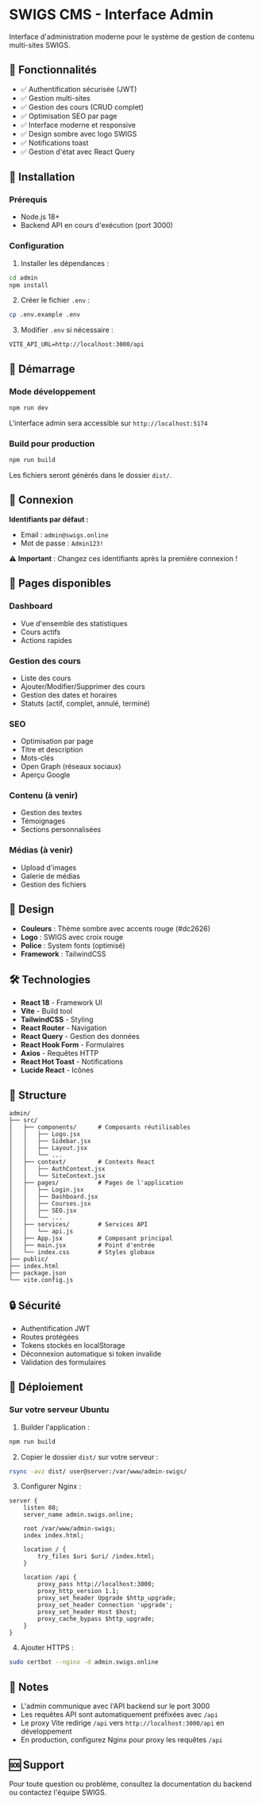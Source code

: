 # SWIGS CMS - Interface Admin

Interface d'administration moderne pour le système de gestion de contenu multi-sites SWIGS.

## 🎨 Fonctionnalités

- ✅ Authentification sécurisée (JWT)
- ✅ Gestion multi-sites
- ✅ Gestion des cours (CRUD complet)
- ✅ Optimisation SEO par page
- ✅ Interface moderne et responsive
- ✅ Design sombre avec logo SWIGS
- ✅ Notifications toast
- ✅ Gestion d'état avec React Query

## 🚀 Installation

### Prérequis

- Node.js 18+
- Backend API en cours d'exécution (port 3000)

### Configuration

1. Installer les dépendances :
```bash
cd admin
npm install
```

2. Créer le fichier `.env` :
```bash
cp .env.example .env
```

3. Modifier `.env` si nécessaire :
```env
VITE_API_URL=http://localhost:3000/api
```

## 🏃 Démarrage

### Mode développement
```bash
npm run dev
```

L'interface admin sera accessible sur `http://localhost:5174`

### Build pour production
```bash
npm run build
```

Les fichiers seront générés dans le dossier `dist/`.

## 🔐 Connexion

**Identifiants par défaut :**
- Email : `admin@swigs.online`
- Mot de passe : `Admin123!`

⚠️ **Important** : Changez ces identifiants après la première connexion !

## 📱 Pages disponibles

### Dashboard
- Vue d'ensemble des statistiques
- Cours actifs
- Actions rapides

### Gestion des cours
- Liste des cours
- Ajouter/Modifier/Supprimer des cours
- Gestion des dates et horaires
- Statuts (actif, complet, annulé, terminé)

### SEO
- Optimisation par page
- Titre et description
- Mots-clés
- Open Graph (réseaux sociaux)
- Aperçu Google

### Contenu (à venir)
- Gestion des textes
- Témoignages
- Sections personnalisées

### Médias (à venir)
- Upload d'images
- Galerie de médias
- Gestion des fichiers

## 🎨 Design

- **Couleurs** : Thème sombre avec accents rouge (#dc2626)
- **Logo** : SWIGS avec croix rouge
- **Police** : System fonts (optimisé)
- **Framework** : TailwindCSS

## 🛠️ Technologies

- **React 18** - Framework UI
- **Vite** - Build tool
- **TailwindCSS** - Styling
- **React Router** - Navigation
- **React Query** - Gestion des données
- **React Hook Form** - Formulaires
- **Axios** - Requêtes HTTP
- **React Hot Toast** - Notifications
- **Lucide React** - Icônes

## 📁 Structure

```
admin/
├── src/
│   ├── components/      # Composants réutilisables
│   │   ├── Logo.jsx
│   │   ├── Sidebar.jsx
│   │   ├── Layout.jsx
│   │   └── ...
│   ├── context/         # Contexts React
│   │   ├── AuthContext.jsx
│   │   └── SiteContext.jsx
│   ├── pages/           # Pages de l'application
│   │   ├── Login.jsx
│   │   ├── Dashboard.jsx
│   │   ├── Courses.jsx
│   │   ├── SEO.jsx
│   │   └── ...
│   ├── services/        # Services API
│   │   └── api.js
│   ├── App.jsx          # Composant principal
│   ├── main.jsx         # Point d'entrée
│   └── index.css        # Styles globaux
├── public/
├── index.html
├── package.json
└── vite.config.js
```

## 🔒 Sécurité

- Authentification JWT
- Routes protégées
- Tokens stockés en localStorage
- Déconnexion automatique si token invalide
- Validation des formulaires

## 🚀 Déploiement

### Sur votre serveur Ubuntu

1. Builder l'application :
```bash
npm run build
```

2. Copier le dossier `dist/` sur votre serveur :
```bash
rsync -avz dist/ user@server:/var/www/admin-swigs/
```

3. Configurer Nginx :
```nginx
server {
    listen 80;
    server_name admin.swigs.online;

    root /var/www/admin-swigs;
    index index.html;

    location / {
        try_files $uri $uri/ /index.html;
    }

    location /api {
        proxy_pass http://localhost:3000;
        proxy_http_version 1.1;
        proxy_set_header Upgrade $http_upgrade;
        proxy_set_header Connection 'upgrade';
        proxy_set_header Host $host;
        proxy_cache_bypass $http_upgrade;
    }
}
```

4. Ajouter HTTPS :
```bash
sudo certbot --nginx -d admin.swigs.online
```

## 📝 Notes

- L'admin communique avec l'API backend sur le port 3000
- Les requêtes API sont automatiquement préfixées avec `/api`
- Le proxy Vite redirige `/api` vers `http://localhost:3000/api` en développement
- En production, configurez Nginx pour proxy les requêtes `/api`

## 🆘 Support

Pour toute question ou problème, consultez la documentation du backend ou contactez l'équipe SWIGS.
